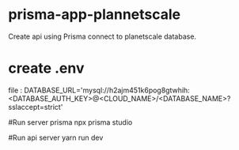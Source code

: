 # prisma-app-plannetscale
Create api using Prisma connect to planetscale database.

# create .env 
file : DATABASE_URL='mysql://h2ajm451k6pog8gtwhih:<DATABASE_AUTH_KEY>@<CLOUD_NAME>/<DATABASE_NAME>?sslaccept=strict'

#Run server prisma 
npx prisma studio

#Run api server
yarn run dev


